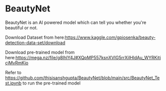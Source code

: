 # BeautyNet
BeautyNet is an AI powered model which can tell you whether you're beautiful or not.

Download Dataset from here:https://www.kaggle.com/gpiosenka/beauty-detection-data-set/download

Download pre-trained model from here:https://mega.nz/file/g8IhlY4J#XQpMP557ksnXVIG5rrXiIHIdAu_WYRKitjcjMvRmKjo

Refer to https://github.com/thisisanshgupta/BeautyNet/blob/main/src/BeautyNet_Test.ipynb to run the pre-trained model

